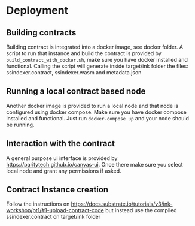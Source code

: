 # Deployment

## Building contracts

Building contract is integrated into a docker image, see docker folder.
A script to run that instance and build the contract is provided by `build_contract_with_docker.sh`, make sure you have docker installed and functional.
Calling the script will generate inside target/ink folder the files: ssindexer.contract, ssindexer.wasm and metadata.json

## Running a local contract based node

Another docker image is provided to run a local node and that node is configured using docker compose. Make sure you have docker compose installed and functional. Just run `docker-compose up` and your node should be running.

## Interaction with the contract

A general purpose ui interface is provided by <https://paritytech.github.io/canvas-ui>. Once there make sure you select local node and grant any permissions if asked.

## Contract Instance creation

Follow the instructions on <https://docs.substrate.io/tutorials/v3/ink-workshop/pt1/#1-upload-contract-code> but instead use the compiled ssindexer.contract on target/ink folder
